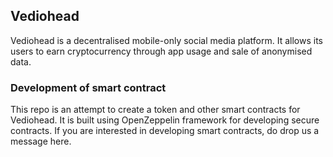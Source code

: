 ## Vediohead
Vediohead is a decentralised mobile-only social media platform.  It allows its users to earn cryptocurrency through app usage and sale of anonymised data.

### Development of smart contract
This repo is an attempt to create a token and other smart contracts for Vediohead. It is built using OpenZeppelin framework for developing secure contracts. If you are interested in developing smart contracts, do drop us a message here.
